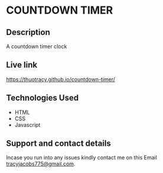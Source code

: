 # COUNTDOWN TIMER

## Description
A countdown timer clock

## Live link
https://thuotracy.github.io/countdown-timer/


## Technologies Used
* HTML
* CSS
* Javascript

## Support and contact details
Incase you run into any issues kindly contact me on this Email tracyjacobs775@gmail.com.


